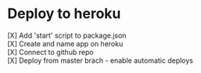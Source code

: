 # Deploy to heroku

[X] Add 'start' script to package.json  
[X] Create and name app on heroku  
[X] Connect to github repo  
[X] Deploy from master brach - enable automatic deploys